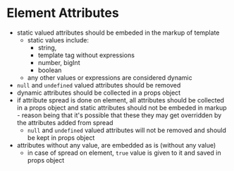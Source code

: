 # Element Attributes

- static valued attributes should be embeded in the markup of template
  - static values include:
    - string,
    - template tag without expressions
    - number, bigInt
    - boolean
  - any other values or expressions are considered dynamic
- `null` and `undefined` valued attributes should be removed
- dynamic attributes should be collected in a props object
- if attribute spread is done on element, all attributes should be collected in a props object and static attributes should not be embeded in markup - reason being that it's possible that these they may get overridden by the attributes added from spread
  - `null` and `undefined` valued attributes will not be removed and should be kept in props object
- attributes without any value, are embedded as is (without any value)
  - in case of spread on element, `true` value is given to it and saved in props object
